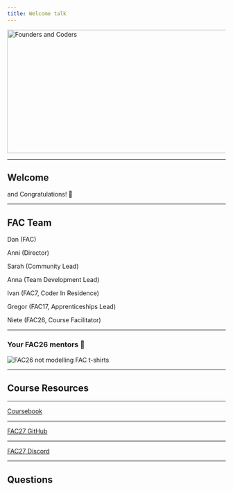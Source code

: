 ```yaml
---
title: Welcome talk
---
```


<img width="651" height="284" src="https://facresources.com/assets/logos/fac_logo.png" alt="Founders and Coders">

---

<!-- {.primary} -->

## Welcome

and Congratulations! 🎉

---

<!-- {.secondary} -->

<!-- ### History of FAC...

---

## 2013

- In January, Self-Organising meetups start in the British Library
- By October, a classroom space is secured at Camden Collective

---

## 2014

- 'Founders and Coders' is coined
- FAC registers as a Community Interest Company

---

## 2015

- FAC moves to Palmers Road in Bethnal Green

---

## 2016

- We begin our partnerships in the Middle East with a first cohort in Nazareth

---

## 2017

- FAC10 starts at the same time as cohorts in Nazareth and Gaza

---

## 2018

- FAC13 moves to Finsbury Park during reading week

---

## 2019

- Gregor completes the course as part of FAC17 🚀

---

## 2020

- Gregor joins the team 🌱
- FAC19 experience two weeks of working in Space4 before FAC goes remote for the remainder of the year
- We publish our new curriculum

---

## 2021

- We register as an apprenticeship training provider
- Neville completes the course as part of FAC21 🚀
- FAC22 complete the first iteration of our Skills Bootcamp

---

## 2022

- Ivan, Sarah, John, and Neville join the team 🎉

---

## 2023

- FAC27 complete the Skills Bootcamp 🌱
- Niete completes the course as part of FAC26 and joins as CF
- FAC27 begin the full-time programme! 🚀 -->

## FAC Team

Dan (FAC)

Anni (Director)

Sarah (Community Lead)

Anna (Team Development Lead)

Ivan (FAC7, Coder In Residence)

Gregor (FAC17, Apprenticeships Lead)

Niete (FAC26, Course Facilitator)

---

### Your FAC26 mentors 💖

![FAC26 not modelling FAC t-shirts](../term-3/welcome-talk/FAC26.jpg)

---

<!-- {.primary} -->

## Course Resources

---

[Coursebook](https://learn.foundersandcoders.com)

---

[FAC27 GitHub](https://github.com/fac27)

---

[FAC27 Discord](https://discord.com/channels/781095715681992734/1063078529635467374)

---

<!-- {.primary} -->

## Questions

<!-- ## Pastoral Support

---

- You'll meet with your CF a couple of times to have a 1-1 catch-up
- Raise any questions or concerns you have here
- We're here to support you
- We are not trained in and cannot provide mental health support

--- -->

<!-- {.primary} -->

<!-- ## Safeguarding

---

**Safeguarding** means protecting children, young people and adults at risk from abuse and neglect.

---

**Prevent** is a government policy intended to safeguard people and communities from the threat of terrorism.

---

Safeguarding is about being vigilant.

If you see or hear anything that concerns you while studying here please use our reporting form to tell us about it.

---

Doing so will allow us to build up a case file of reported incidents that will help us be better prepared to identify and respond to potential issues in future.

---

Our safeguarding team is:

- **Designated Safeguarding Officer**: Dan Sofer
- **Deputy Designated Safeguarding Officer**: Gregor Thomson

---

Our reporting form is here:

https://airtable.com/shr3X3AAoT8JJwyb7

You can read more about safeguarding in the Coursebook:

https://learn.foundersandcoders.com/course/handbook/safeguarding/

--- -->

<!-- {.primary} -->
<!--
## Code of Conduct

---

[Code of Conduct](https://www.foundersandcoders.com/code-of-conduct/)

--- -->

<!-- {.primary} -->

<!-- ## Cohort expectations

---

Alongside the official code of conduct, we'd like you to think about what you expect from one another throughout the course. How can you each contribute to a supportive and welcoming learning environment? What do you expect from one another?

--- -->

<!-- {.primary} -->

<!-- ## Break! -->
